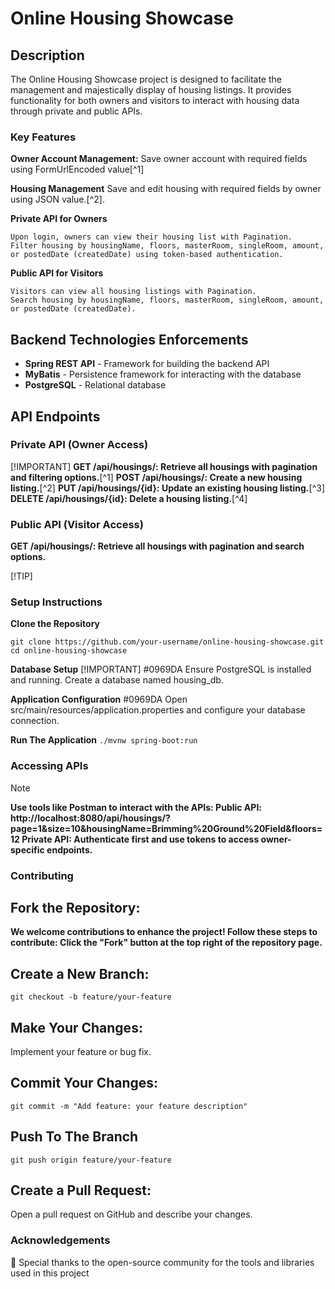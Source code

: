 
# Online Housing Showcase

## Description
The Online Housing Showcase project is designed to facilitate the management and majestically display of housing listings. 
It provides functionality for both owners and visitors to interact with housing data through private and public APIs.


### Key Features

 **Owner Account Management:**
Save owner account with required fields using FormUrlEncoded value[^1]

**Housing Management**
Save and edit housing with required fields by owner using JSON value.[^2].


**Private API for Owners**
```
Upon login, owners can view their housing list with Pagination.
Filter housing by housingName, floors, masterRoom, singleRoom, amount, or postedDate (createdDate) using token-based authentication.
```

**Public API for Visitors**
```
Visitors can view all housing listings with Pagination.
Search housing by housingName, floors, masterRoom, singleRoom, amount, or postedDate (createdDate).
```

## Backend Technologies Enforcements
- **Spring REST API** - Framework for building the backend API
- **MyBatis** - Persistence framework for interacting with the database
- **PostgreSQL** - Relational database

## API Endpoints

### Private API (Owner Access)
 [!IMPORTANT]
**GET /api/housings/: Retrieve all housings with pagination and filtering options.**[^1]
**POST /api/housings/: Create a new housing listing.**[^2]
**PUT /api/housings/{id}: Update an existing housing listing.**[^3]
**DELETE /api/housings/{id}: Delete a housing listing.**[^4]

### Public API (Visitor Access)
**GET /api/housings/: Retrieve all housings with pagination and search options.**

[!TIP]
### Setup Instructions

**Clone the Repository**
```
git clone https://github.com/your-username/online-housing-showcase.git
cd online-housing-showcase
```
**Database Setup**
[!IMPORTANT]
#0969DA Ensure PostgreSQL is installed and running.
Create a database named housing_db.

**Application Configuration**
#0969DA Open src/main/resources/application.properties and configure your database connection.

**Run The Application**
```./mvnw spring-boot:run```

### Accessing APIs
> [!NOTE]
**Use tools like Postman to interact with the APIs:
Public API: http://localhost:8080/api/housings/?page=1&size=10&housingName=Brimming%20Ground%20Field&floors=12
Private API: Authenticate first and use tokens to access owner-specific endpoints.**


### Contributing

## Fork the Repository:
**We welcome contributions to enhance the project! Follow these steps to contribute:
Click the "Fork" button at the top right of the repository page.**

## Create a New Branch:
```git checkout -b feature/your-feature```

## Make Your Changes:
Implement your feature or bug fix.

## Commit Your Changes:
```git commit -m "Add feature: your feature description"```

## Push To The Branch
```git push origin feature/your-feature```

## Create a Pull Request:
Open a pull request on GitHub and describe your changes.


### Acknowledgements
🙏
Special thanks to the open-source community for the tools and libraries used in this project






